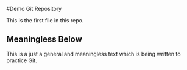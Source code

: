 #Demo Git Repository

This is the first file in this repo.

## Meaningless Below

This is a just a general and meaningless text which is being written to practice Git. 
